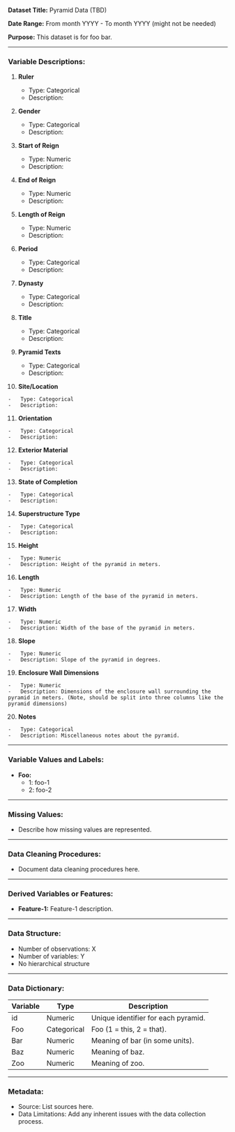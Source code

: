 **Dataset Title:** Pyramid Data (TBD)

**Date Range:** From month YYYY - To month YYYY (might not be needed)  

**Purpose:**  This dataset is for foo bar.

----------

### Variable Descriptions:

1.  **Ruler**

    -   Type: Categorical
    -   Description:
2.  **Gender**
    
    -   Type: Categorical
    -   Description: 
3.  **Start of Reign**
    
    -   Type: Numeric
    -   Description:
4.  **End of Reign**
    
    -   Type: Numeric
    -   Description: 
5.  **Length of Reign**
    
    -   Type: Numeric
    -   Description: 
6.  **Period**
    
    -   Type: Categorical
    -   Description: 
7.  **Dynasty**
    
    -   Type: Categorical
    -   Description: 
8.  **Title**
    
    -   Type: Categorical
    -   Description: 
9.  **Pyramid Texts**
    
    -   Type: Categorical
    -   Description: 
10.  **Site/Location**
    
    -   Type: Categorical
    -   Description: 
11.  **Orientation**
    
    -   Type: Categorical
    -   Description: 
12.  **Exterior Material**
    
    -   Type: Categorical
    -   Description: 
13.  **State of Completion**
    
    -   Type: Categorical
    -   Description: 
14.  **Superstructure Type**
    
    -   Type: Categorical
    -   Description: 
15.  **Height**
    
    -   Type: Numeric
    -   Description: Height of the pyramid in meters.
16.  **Length**
    
    -   Type: Numeric
    -   Description: Length of the base of the pyramid in meters.
17.  **Width**
    
    -   Type: Numeric
    -   Description: Width of the base of the pyramid in meters.
18.  **Slope**
    
    -   Type: Numeric
    -   Description: Slope of the pyramid in degrees.
19.  **Enclosure Wall Dimensions**
    
    -   Type: Numeric
    -   Description: Dimensions of the enclosure wall surrounding the pyramid in meters. (Note, should be split into three columns like the pyramid dimensions)
20.  **Notes**
    
    -   Type: Categorical
    -   Description: Miscellaneous notes about the pyramid.


----------

### Variable Values and Labels:

-   **Foo:**
    -   1: foo-1
    -   2: foo-2

----------

### Missing Values:

-   Describe how missing values are represented.

----------

### Data Cleaning Procedures:

-   Document data cleaning procedures here.

----------

### Derived Variables or Features:

-   **Feature-1:**  Feature-1 description.

----------

### Data Structure:

-   Number of observations: X
-   Number of variables: Y
-   No hierarchical structure

----------

### Data Dictionary:

| Variable | Type | Description |
| --------- | ---- | ---------- |
| id | Numeric | Unique identifier for each pyramid. |
| Foo | Categorical | Foo (1 = this, 2 = that). |
| Bar | Numeric | Meaning of bar (in some units). |
| Baz | Numeric | Meaning of baz. |
| Zoo | Numeric | Meaning of zoo. |

----------

### Metadata:

-   Source: List sources here.
-   Data Limitations: Add any inherent issues with the data collection process.